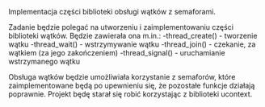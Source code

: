 Implementacja części biblioteki obsługi wątków z semaforami.

Zadanie będzie polegać na utworzeniu i zaimplementowaniu części biblioteki wątków. Będzie zawierała ona m.in.:
-thread_create() - tworzenie wątku
-thread_wait() - wstrzymywanie wątku
-thread_join() - czekanie, za wątkiem (za jego zakończeniem)
-thread_signal() - uruchamianie wstrzymanego wątku

Obsługa wątków będzie umożliwiała korzystanie z semaforów, które zaimplementowane będą po upewnieniu się, że pozostałe funkcje działają poprawnie. Projekt będę starał się robić korzystając z biblioteki ucontext. 
